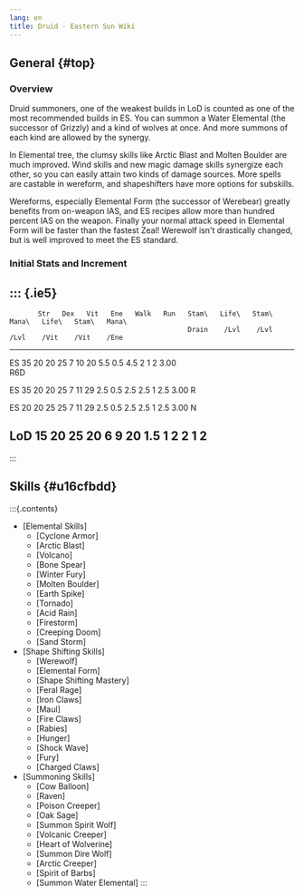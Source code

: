 ```yaml
---
lang: en
title: Druid - Eastern Sun Wiki
---
```


## General {#top}

### Overview
Druid summoners, one of the weakest builds in LoD is counted as one
of the most recommended builds in ES. You can summon a Water
Elemental (the successor of Grizzly) and a kind of wolves at once.
And more summons of each kind are allowed by the synergy.

In Elemental tree, the clumsy skills like Arctic Blast and Molten
Boulder are much improved. Wind skills and new magic damage skills
synergize each other, so you can easily attain two kinds of damage
sources. More spells are castable in wereform, and shapeshifters have
more options for subskills.

Wereforms, especially Elemental Form (the successor of Werebear) greatly
benefits from on-weapon IAS, and ES recipes allow more than hundred
percent IAS on the weapon. Finally your normal attack speed in Elemental
Form will be faster than the fastest Zeal! Werewolf isn\'t drastically
changed, but is well improved to meet the ES standard.

### Initial Stats and Increment

::: {.ie5}
  ---------------------------------------------------------------------------------------------------
           Str   Dex   Vit   Ene   Walk   Run   Stam\   Life\   Stam\   Mana\   Life\   Stam\   Mana\
                                                Drain    /Lvl    /Lvl    /Lvl    /Vit    /Vit    /Ene
  ------ ----- ----- ----- ----- ------ ----- ------- ------- ------- ------- ------- ------- -------
  ES        35    20    20    25      7    10      20     5.5     0.5     4.5       2       1       2
  3.00                                                                                        
  R6D                                                                                         

  ES        35    20    20    25      7    11      29     2.5     0.5     2.5     2.5       1     2.5
  3.00 R                                                                                      

  ES        20    20    25    25      7    11      29     2.5     0.5     2.5     2.5       1     2.5
  3.00 N                                                                                      

  LoD       15    20    25    20      6     9      20     1.5       1       2       2       1       2
  ---------------------------------------------------------------------------------------------------
:::

## Skills {#u16cfbdd}

:::{.contents}
-   [Elemental Skills]
    -   [Cyclone Armor]
    -   [Arctic Blast]
    -   [Volcano]
    -   [Bone Spear]
    -   [Winter Fury]
    -   [Molten Boulder]
    -   [Earth Spike]
    -   [Tornado]
    -   [Acid Rain]
    -   [Firestorm]
    -   [Creeping Doom]
    -   [Sand Storm]
-   [Shape Shifting Skills]
    -   [Werewolf]
    -   [Elemental Form]
    -   [Shape Shifting Mastery]
    -   [Feral Rage]
    -   [Iron Claws]
    -   [Maul]
    -   [Fire Claws]
    -   [Rabies]
    -   [Hunger]
    -   [Shock Wave]
    -   [Fury]
    -   [Charged Claws]
-   [Summoning Skills]
    -   [Cow Balloon]
    -   [Raven]
    -   [Poison Creeper]
    -   [Oak Sage]
    -   [Summon Spirit Wolf]
    -   [Volcanic Creeper]
    -   [Heart of Wolverine]
    -   [Summon Dire Wolf]
    -   [Arctic Creeper]
    -   [Spirit of  Barbs]
    -   [Summon Water Elemental]
:::

